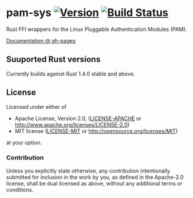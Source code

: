 # pam-sys [![Version](https://img.shields.io/crates/v/pam-sys.svg)](https://crates.io/crates/pam-sys) [![Build Status](https://travis-ci.org/MrFloya/pam-sys.svg?branch=master)](https://travis-ci.org/MrFloya/pam-sys)
Rust FFI wrappers for the Linux Pluggable Authentication Modules (PAM).

[Documentation @ gh-pages](https://mrfloya.github.io/pam-sys/)

## Suuported Rust versions
Currently builds against Rust 1.4.0 stable and above.

## License

Licensed under either of

 * Apache License, Version 2.0, ([LICENSE-APACHE](LICENSE-APACHE) or http://www.apache.org/licenses/LICENSE-2.0)
 * MIT license ([LICENSE-MIT](LICENSE-MIT) or http://opensource.org/licenses/MIT)

at your option.

### Contribution

Unless you explicitly state otherwise, any contribution intentionally
submitted for inclusion in the work by you, as defined in the Apache-2.0
license, shall be dual licensed as above, without any additional terms or
conditions.
